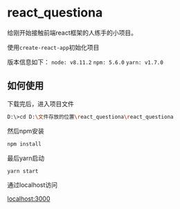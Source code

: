 # react_questiona
给刚开始接触前端react框架的人练手的小项目。

使用`create-react-app`初始化项目

版本信息如下：
`node: v8.11.2`
`npm: 5.6.0`
`yarn: v1.7.0`

## 如何使用

下载完后，进入项目文件

```bash
D:\>cd D:\文件存放的位置\react_questiona\react_questiona
```

然后npm安装

```bash
npm install
```

最后yarn启动

```bash
yarn start
```

通过localhost访问

[localhost:3000](http://localhost:3000)
